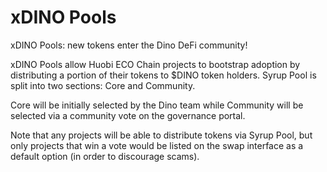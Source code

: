 # xDINO Pools

xDINO Pools: new tokens enter the Dino DeFi community!

xDINO Pools allow Huobi ECO Chain projects to bootstrap adoption by distributing a portion of their tokens to $DINO token holders. Syrup Pool is split into two sections: Core and Community.

Core will be initially selected by the Dino team while Community will be selected via a community vote on the governance portal.

Note that any projects will be able to distribute tokens via Syrup Pool, but only projects that win a vote would be listed on the swap interface as a default option (in order to discourage scams).
